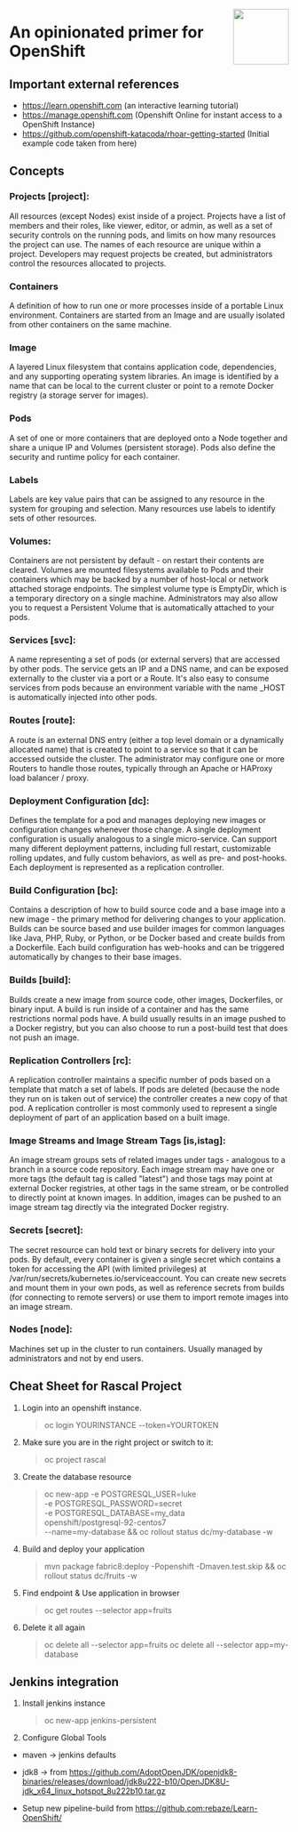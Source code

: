 [<img src="http://www.rebaze.com/assets/Rebaze_icon_colors_tbg.png" align="right" width="100">](http://rebaze.com)

# An opinionated primer for OpenShift 

## Important external references

* https://learn.openshift.com (an interactive learning tutorial)
* https://manage.openshift.com (Openshift Online for instant access to a OpenShift Instance)
* https://github.com/openshift-katacoda/rhoar-getting-started (Initial example code taken from here)

## Concepts

### Projects [project]:
All resources (except Nodes) exist inside of a project. 
Projects have a list of members and their roles, like viewer, editor, or admin, as well as a set of security controls on the running pods, and limits on how many resources the project can use. 
The names of each resource are unique within a project. Developers may request projects be created, but administrators control the resources allocated to projects.

### Containers
A definition of how to run one or more processes inside of a portable Linux environment. Containers are started from an Image and are usually isolated from other containers on the same machine.
    
### Image
A layered Linux filesystem that contains application code, dependencies, and any supporting operating system libraries. An image is identified by a name that can be local to the current cluster or point to a remote Docker registry (a storage server for images).

### Pods
A set of one or more containers that are deployed onto a Node together and share a unique IP and Volumes (persistent storage). Pods also define the security and runtime policy for each container.

### Labels
Labels are key value pairs that can be assigned to any resource in the system for grouping and selection. Many resources use labels to identify sets of other resources.

### Volumes:
Containers are not persistent by default - on restart their contents are cleared. Volumes are mounted filesystems available to Pods and their containers which may be backed by a number of host-local or network attached storage endpoints. The simplest volume type is EmptyDir, which is a temporary directory on a single machine. Administrators may also allow you to request a Persistent Volume that is automatically attached to your pods.

### Services [svc]:
A name representing a set of pods (or external servers) that are accessed by other pods. The service gets an IP and a DNS name, and can be exposed externally to the cluster via a port or a Route. It's also easy to consume services from pods because an environment variable with the name <SERVICE>_HOST is automatically injected into other pods.

### Routes [route]:
A route is an external DNS entry (either a top level domain or a dynamically allocated name) that is created to point to a service so that it can be accessed outside the cluster. The administrator may configure one or more Routers to handle those routes, typically through an Apache or HAProxy load balancer / proxy.

### Deployment Configuration [dc]:
Defines the template for a pod and manages deploying new images or configuration changes whenever those change. A single deployment configuration is usually analogous to a single micro-service. Can support
many different deployment patterns, including full restart, customizable rolling updates, and fully custom behaviors, as well as pre- and post-hooks. Each deployment is represented as a replication controller.

### Build Configuration [bc]:
Contains a description of how to build source code and a base image into a new image - the primary method for delivering changes to your application.
Builds can be source based and use builder images for common languages like Java, PHP, Ruby, or Python, or be Docker based and create builds from a Dockerfile. Each build configuration has web-hooks and can be triggered automatically by changes to their base images.

### Builds [build]:
Builds create a new image from source code, other images, Dockerfiles, or binary input. A build is run inside of a container and has the same restrictions normal pods have. A build usually results in an image pushed to a Docker registry, but you can also choose to run a post-build test that does not push an image.

### Replication Controllers [rc]:
A replication controller maintains a specific number of pods based on a template that match a set of labels. If pods are deleted (because the node they run on is taken out of service) the controller creates a new copy of that pod. A replication controller is most commonly used to represent a single deployment of part of an application based on a built image.

### Image Streams and Image Stream Tags [is,istag]:
An image stream groups sets of related images under tags - analogous to a branch in a source code repository. Each image stream may have one or more tags (the default tag is called "latest") and those tags may point at external Docker registries, at other tags in the same stream, or be controlled to directly point at known images. In addition, images can be pushed to an image stream tag directly via the integrated Docker registry.

### Secrets [secret]:
The secret resource can hold text or binary secrets for delivery into your pods. By default, every container is given a single secret which contains a token for accessing the API (with limited privileges) at /var/run/secrets/kubernetes.io/serviceaccount. You can create new secrets and mount them in your own pods, as well as reference secrets from builds (for connecting to remote servers) or use them to import remote images into an image stream.

### Nodes [node]:
Machines set up in the cluster to run containers. Usually managed by administrators and not by end users.


## Cheat Sheet for Rascal Project

1. Login into an openshift instance.

    > oc login YOURINSTANCE --token=YOURTOKEN

1. Make sure you are in the right project or switch to it:

    > oc project rascal

1. Create the database resource

    > oc new-app -e POSTGRESQL_USER=luke \
                -e POSTGRESQL_PASSWORD=secret \
                -e POSTGRESQL_DATABASE=my_data \
                openshift/postgresql-92-centos7 \
                --name=my-database && oc rollout status dc/my-database -w

1. Build and deploy your application 

    > mvn package fabric8:deploy -Popenshift -Dmaven.test.skip && oc rollout status dc/fruits -w

1. Find endpoint & Use application in browser

    > oc get routes --selector app=fruits

1. Delete it all again

    > oc delete all  --selector app=fruits
    > oc delete all  --selector app=my-database
                    
## Jenkins integration

1. Install jenkins instance
    > oc new-app jenkins-persistent
                  
1. Configure Global Tools

* maven -> jenkins defaults

* jdk8 -> from https://github.com/AdoptOpenJDK/openjdk8-binaries/releases/download/jdk8u222-b10/OpenJDK8U-jdk_x64_linux_hotspot_8u222b10.tar.gz

* Setup new pipeline-build from https://github.com:rebaze/Learn-OpenShift/                  
                
                                              
                          